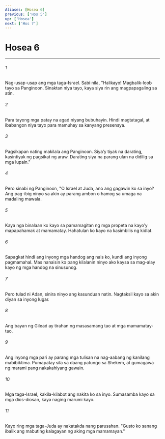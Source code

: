 ```yaml
---
Aliases: [Hosea 6]
previous: ['Hos 5']
up: ['Hosea']
next: ['Hos 7']
---
```

# Hosea 6

***

###### 1
Nag-usap-usap ang mga taga-Israel. Sabi nila, "Halikayo! Magbalik-loob tayo sa Panginoon. Sinaktan niya tayo, kaya siya rin ang magpapagaling sa atin. 

###### 2
Para tayong mga patay na agad niyang bubuhayin. Hindi magtatagal, at ibabangon niya tayo para mamuhay sa kanyang presensya. 

###### 3
Pagsikapan nating makilala ang Panginoon. Siyaʼy tiyak na darating, kasintiyak ng pagsikat ng araw. Darating siya na parang ulan na didilig sa mga lupain." 

###### 4
Pero sinabi ng Panginoon, "O Israel at Juda, ano ang gagawin ko sa inyo? Ang pag-ibig ninyo sa akin ay parang ambon o hamog sa umaga na madaling mawala. 

###### 5
Kaya nga binalaan ko kayo sa pamamagitan ng mga propeta na kayoʼy mapapahamak at mamamatay. Hahatulan ko kayo na kasimbilis ng kidlat. 

###### 6
Sapagkat hindi ang inyong mga handog ang nais ko, kundi ang inyong pagmamahal. Mas nanaisin ko pang kilalanin ninyo ako kaysa sa mag-alay kayo ng mga handog na sinusunog. 

###### 7
Pero tulad ni Adan, sinira ninyo ang kasunduan natin. Nagtaksil kayo sa akin diyan sa inyong lugar. 

###### 8
Ang bayan ng Gilead ay tirahan ng masasamang tao at mga mamamatay-tao. 

###### 9
Ang inyong mga pari ay parang mga tulisan na nag-aabang ng kanilang mabibiktima. Pumapatay sila sa daang patungo sa Shekem, at gumagawa ng marami pang nakakahiyang gawain. 

###### 10
Mga taga-Israel, kakila-kilabot ang nakita ko sa inyo. Sumasamba kayo sa mga dios-diosan, kaya naging marumi kayo. 

###### 11
Kayo ring mga taga-Juda ay nakatakda nang parusahan. "Gusto ko sanang ibalik ang mabuting kalagayan ng aking mga mamamayan."
